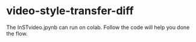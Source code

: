# video-style-transfer-diff
The InSTvideo.jpynb can run on colab. Follow the code will help you done the flow.

